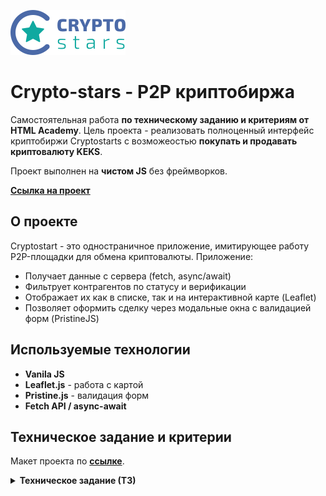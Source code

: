![Logo](https://raw.githubusercontent.com/SeregaGS/crypto-stars/3d40a2d30a1c6b27cc214ae3c0939a8edc2d25b2/img/svg/crypto-stars-logo.svg)

# Crypto-stars - P2P криптобиржа

Самостоятельная работа **по техническому заданию и критериям от HTML Academy**. Цель проекта - реализовать полноценный интерфейс криптобиржи Cryptostarts с возможеостью **покупать и продавать криптовалюту KEKS**.

Проект выполнен на **чистом JS** без фреймворков.

**[Ссылка на проект](https://seregags.github.io/crypto-stars/)**

## О проекте

Cryptostart - это одностраничное приложение, имитирующее работу P2P-площадки для обмена криптовалюты.
Приложение:

- Получает данные с сервера (fetch, async/await)
- Фильтрует контрагентов по статусу и верификации
- Отображает их как в списке, так и на интерактивной карте (Leaflet)
- Позволяет оформить сделку через модальные окна с валидацией форм (PristineJS)

## Используемые технологии

- **Vanila JS**
- **Leaflet.js** - работа с картой
- **Pristine.js** - валидация форм
- **Fetch API / async-await**

## Техническое задание и критерии

Макет проекта по **[ссылке](https://www.figma.com/design/yTpEBKXBLe0ZSkbuYkrYJ4/Crypto-stars.-%C2%ABJavaScript.-%D0%9F%D1%80%D0%BE%D1%84%D0%B5%D1%81%D1%81%D0%B8%D0%BE%D0%BD%D0%B0%D0%BB%D1%8C%D0%BD%D0%B0%D1%8F-%D1%80%D0%B0%D0%B7%D1%80%D0%B0%D0%B1%D0%BE%D1%82%D0%BA%D0%B0-%D0%B2%D0%B5%D0%B1-%D0%B8%D0%BD%D1%82%D0%B5%D1%80%D1%84%D0%B5%D0%B9%D1%81%D0%BE%D0%B2%C2%BB?node-id=0-1&p=f)**.

<details> <summary><b>Техническое задание (ТЗ)</b></summary>

## Техническое задание:

**1. Основной слой (Главный экран)**

Основной слой имеет два режима отображения:

**1.1.** Список контрагентов

**1.2.** Карта продавцов

**1.1.** **Режим списка контрагентов**

**Табы:** Должны быть переключатели между "Продавцы" и "Покупатели". При переключении таба список должен обновляться.

**Верификация:**

- Верифицированные контрагенты должны быть помечены иконкой-звёздочкой рядом с именем.
- Должен быть чекбокс "Показать только верифицированных". При его активации в списке остаются только контрагенты с атрибутом isVerified: true.

**Содержание списка:**

Для каждого контрагента в списке должно отображаться:

- Имя (userName)
- Валюта (balance.currency)
- Курс (exchangeRate)
- Лимиты сделок (minAmount и расчётный максимум).

**Дополнительно для продавцов:** Указываются платёжные системы (paymentMethods).

**Расчёт лимитов:**

- Минимум: Значение minAmount приходит с сервера в рублях.
- Максимум для продавца: Рассчитывается на основе количества KEKS на его счету (balance.amount) и его курса (exchangeRate).
- Максимум для покупателя: Равен сумме рублей на его счету (balance.amount).

**1.2. Режим карты продавцов**

**Отображение на карте:** На карте метками отображаются только продавцы, у которых в paymentMethods указан способ "Cash in person".

**Координаты:**

- Координаты каждого продавца берутся из coords (широта и долгота).
- Начальные координаты карты: lat: 59.92749, lng: 30.31127 (Санкт-Петербург).

**Взаимодействие с метками:**

- При клике на метку открывается балун (используя API Leaflet) с описанием продавца.
- Верифицированные продавцы должны отмечаться меткой особого цвета.

**Фильтр верификации:** Чекбокс "Показать только верифицированных" должен работать и в этом режиме, скрывая неверифицированных продавцов.

**Сквозной фильтр:** Состояние чекбокса "Показать только верифицированных" должно сохраняться при переключении между режимом списка и режимом карты.

**2. Модальный слой (Окно обмена)**

**2.1. Общие требования к модальным окнам**

**Открытие:** Окно открывается по клику на кнопку "Обменять" у любого контрагента.

**Блокировка фона:** При открытии модального окна основная страница должна быть заблокирована (скролл запрещён).

**Закрытие:**

Окно закрывается:

- Кликом на крестик ("X").
- Кликом на оверлей (затемнённую область вокруг окна).
- Нажатием клавиши ESC.

**Сброс данных:** При закрытии окна все введённые пользователем данные должны удаляться (поля очищаться).

**2.2. Функциональность покупки валюты (пользователь покупает KEKS за RUB)**

**Связь полей:**

- Поля "Оплата" (RUB) и "Зачисление" (KEKS) должны быть связаны.
- При вводе в одно поле второе должно автоматически пересчитываться на основе курса выбранного продавца.

**Функция расчёта:** Необходимо реализовать функцию для конвертации валют по указанному курсу.

**Кнопка "Обменять всё":**

- Должна быть доступна для обоих полей.
- При нажатии расчитывается максимально возможная сумма для сделки (все KEKS продавца или все RUB пользователя).

**Валидация:**

- Введённая сумма должна проверяться на соответствие минимальному и максимальному лимитам сделки.
- При ошибке поле должно выделяться красным, а под ним появляться сообщение об ошибке.

**Платёжная система:** Выпадающий список, options которого формируются из данных продавца (paymentMethods).

**Номер банковской карты:**

- Если выбран расчёт "Cash in person", поле остаётся пустым.
- В иных случаях в поле подставляется номер карты пользователя из его профиля.
- Редактирование поля вручную запрещено.

**Номер криптокошелька:** Заполняется данными из профиля пользователя (wallet.address). Редактирование запрещено.

**Платёжный пароль:** Поле обязательное для заполнения. Верный пароль для тестирования: 180712.

**2.3. Функциональность продажи валюты (пользователь продаёт KEKS за RUB)**

**Источники данных:**

- Поле "Платёжная система" заполняется данными из профиля пользователя.
- Поле "Номер криптокошелька" заполняется данными из профиля контрагента (wallet.address).

**Валидация:** Правила валидации полей идентичны правилам при покупке.

**2.4. Обработка ошибок в форме**

**Клиентская валидация:** Используется библиотека Pristine. При наличии ошибок отправка формы блокируется, а ошибки показываются под соответствующими полями.

**Успешная отправка:** Если ошибок нет, при отправке рядом с кнопкой "Обменять" появляется сообщение "Данные успешно отправлены".

**Ошибка сервера:** Если сервер вернул ошибку (невалидные данные, недоступен), под кнопкой "Обменять" показывается сообщение "Ошибка заполнения формы".

**3. Работа с API и Сервером**

**Получение данных:**

- GET https://cryptostar.grading.htmlacademy.pro/user - данные о текущем пользователе.
- GET https://cryptostar.grading.htmlacademy.pro/contractors - данные о контрагентах (продавцах и покупателях).

Отправка данных:

- POST https://cryptostar.grading.htmlacademy.pro/

**Тип данных:** multipart/form-data

**Ожидаемые поля:**

- type (BUY/SELL)
- contractorId
- sendingCurrency (KEKS/RUB)
- sendingAmount
- exchangeRate
- receivingCurrency (KEKS/RUB)
- receivingAmount
- paymentMethod
- paymentPassword

**Разрешённые библиотеки**: В проекте разрешено использовать только API библиотек Pristine (для валидации) и Leaflet (для карты).

**4. Обработка ошибок загрузки**

Если при первоначальной загрузке приложения сервер недоступен (не отвечает на запросы за пользователем или контрагентами), необходимо показать предусмотренную в вёрстке заглушку.

**5. Дополнительно**

Дополнительная информация по работе с шаблонами и стилями находится в комментариях в файле index.

</details>
